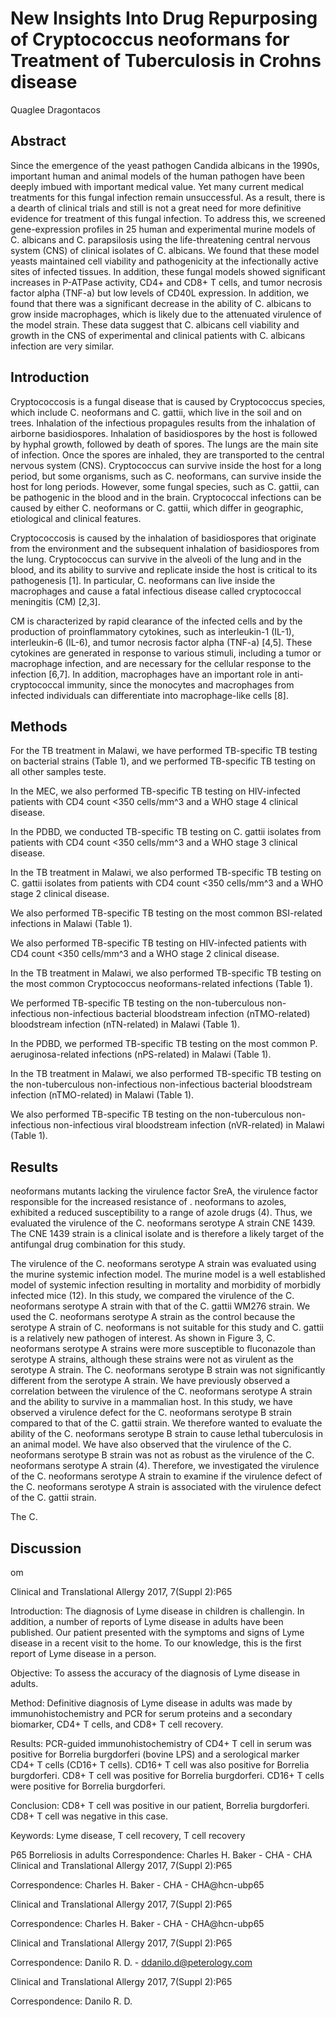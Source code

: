 # New Insights Into Drug Repurposing of Cryptococcus neoformans for Treatment of Tuberculosis in Crohns disease
Quaglee Dragontacos


## Abstract
Since the emergence of the yeast pathogen Candida albicans in the 1990s, important human and animal models of the human pathogen have been deeply imbued with important medical value. Yet many current medical treatments for this fungal infection remain unsuccessful. As a result, there is a dearth of clinical trials and still is not a great need for more definitive evidence for treatment of this fungal infection. To address this, we screened gene-expression profiles in 25 human and experimental murine models of C. albicans and C. parapsilosis using the life-threatening central nervous system (CNS) of clinical isolates of C. albicans. We found that these model yeasts maintained cell viability and pathogenicity at the infectionally active sites of infected tissues. In addition, these fungal models showed significant increases in P-ATPase activity, CD4+ and CD8+ T cells, and tumor necrosis factor alpha (TNF-a) but low levels of CD40L expression. In addition, we found that there was a significant decrease in the ability of C. albicans to grow inside macrophages, which is likely due to the attenuated virulence of the model strain. These data suggest that C. albicans cell viability and growth in the CNS of experimental and clinical patients with C. albicans infection are very similar.


## Introduction
Cryptococcosis is a fungal disease that is caused by Cryptococcus species, which include C. neoformans and C. gattii, which live in the soil and on trees. Inhalation of the infectious propagules results from the inhalation of airborne basidiospores. Inhalation of basidiospores by the host is followed by hyphal growth, followed by death of spores. The lungs are the main site of infection. Once the spores are inhaled, they are transported to the central nervous system (CNS). Cryptococcus can survive inside the host for a long period, but some organisms, such as C. neoformans, can survive inside the host for long periods. However, some fungal species, such as C. gattii, can be pathogenic in the blood and in the brain. Cryptococcal infections can be caused by either C. neoformans or C. gattii, which differ in geographic, etiological and clinical features.

Cryptococcosis is caused by the inhalation of basidiospores that originate from the environment and the subsequent inhalation of basidiospores from the lung. Cryptococcus can survive in the alveoli of the lung and in the blood, and its ability to survive and replicate inside the host is critical to its pathogenesis [1]. In particular, C. neoformans can live inside the macrophages and cause a fatal infectious disease called cryptococcal meningitis (CM) [2,3].

CM is characterized by rapid clearance of the infected cells and by the production of proinflammatory cytokines, such as interleukin-1 (IL-1), interleukin-6 (IL-6), and tumor necrosis factor alpha (TNF-a) [4,5]. These cytokines are generated in response to various stimuli, including a tumor or macrophage infection, and are necessary for the cellular response to the infection [6,7]. In addition, macrophages have an important role in anti-cryptococcal immunity, since the monocytes and macrophages from infected individuals can differentiate into macrophage-like cells [8].


## Methods

For the TB treatment in Malawi, we have performed TB-specific TB testing on bacterial strains (Table 1), and we performed TB-specific TB testing on all other samples teste.

In the MEC, we also performed TB-specific TB testing on HIV-infected patients with CD4 count <350 cells/mm^3 and a WHO stage 4 clinical disease.

In the PDBD, we conducted TB-specific TB testing on C. gattii isolates from patients with CD4 count <350 cells/mm^3 and a WHO stage 3 clinical disease.

In the TB treatment in Malawi, we also performed TB-specific TB testing on C. gattii isolates from patients with CD4 count <350 cells/mm^3 and a WHO stage 2 clinical disease.

We also performed TB-specific TB testing on the most common BSI-related infections in Malawi (Table 1).

We also performed TB-specific TB testing on HIV-infected patients with CD4 count <350 cells/mm^3 and a WHO stage 2 clinical disease.

In the TB treatment in Malawi, we also performed TB-specific TB testing on the most common Cryptococcus neoformans-related infections (Table 1).

We performed TB-specific TB testing on the non-tuberculous non-infectious non-infectious bacterial bloodstream infection (nTMO-related) bloodstream infection (nTN-related) in Malawi (Table 1).

In the PDBD, we performed TB-specific TB testing on the most common P. aeruginosa-related infections (nPS-related) in Malawi (Table 1).

In the TB treatment in Malawi, we also performed TB-specific TB testing on the non-tuberculous non-infectious non-infectious bacterial bloodstream infection (nTMO-related) in Malawi (Table 1).

We also performed TB-specific TB testing on the non-tuberculous non-infectious non-infectious viral bloodstream infection (nVR-related) in Malawi (Table 1).


## Results
neoformans mutants lacking the virulence factor SreA, the virulence factor responsible for the increased resistance of . neoformans to azoles, exhibited a reduced susceptibility to a range of azole drugs (4). Thus, we evaluated the virulence of the C. neoformans serotype A strain CNE 1439. The CNE 1439 strain is a clinical isolate and is therefore a likely target of the antifungal drug combination for this study.

The virulence of the C. neoformans serotype A strain was evaluated using the murine systemic infection model. The murine model is a well established model of systemic infection resulting in mortality and morbidity of morbidly infected mice (12). In this study, we compared the virulence of the C. neoformans serotype A strain with that of the C. gattii WM276 strain. We used the C. neoformans serotype A strain as the control because the serotype A strain of C. neoformans is not suitable for this study and C. gattii is a relatively new pathogen of interest. As shown in Figure 3, C. neoformans serotype A strains were more susceptible to fluconazole than serotype A strains, although these strains were not as virulent as the serotype A strain. The C. neoformans serotype B strain was not significantly different from the serotype A strain. We have previously observed a correlation between the virulence of the C. neoformans serotype A strain and the ability to survive in a mammalian host. In this study, we have observed a virulence defect for the C. neoformans serotype B strain compared to that of the C. gattii strain. We therefore wanted to evaluate the ability of the C. neoformans serotype B strain to cause lethal tuberculosis in an animal model. We have also observed that the virulence of the C. neoformans serotype B strain was not as robust as the virulence of the C. neoformans serotype A strain (4). Therefore, we investigated the virulence of the C. neoformans serotype A strain to examine if the virulence defect of the C. neoformans serotype A strain is associated with the virulence defect of the C. gattii strain.

The C.


## Discussion
om

Clinical and Translational Allergy 2017, 7(Suppl 2):P65

Introduction: The diagnosis of Lyme disease in children is challengin. In addition, a number of reports of Lyme disease in adults have been published. Our patient presented with the symptoms and signs of Lyme disease in a recent visit to the home. To our knowledge, this is the first report of Lyme disease in a person.

Objective: To assess the accuracy of the diagnosis of Lyme disease in adults.

Method: Definitive diagnosis of Lyme disease in adults was made by immunohistochemistry and PCR for serum proteins and a secondary biomarker, CD4+ T cells, and CD8+ T cell recovery.

Results: PCR-guided immunohistochemistry of CD4+ T cell in serum was positive for Borrelia burgdorferi (bovine LPS) and a serological marker CD4+ T cells (CD16+ T cells). CD16+ T cell was also positive for Borrelia burgdorferi. CD8+ T cell was positive for Borrelia burgdorferi. CD16+ T cells were positive for Borrelia burgdorferi.

Conclusion: CD8+ T cell was positive in our patient, Borrelia burgdorferi. CD8+ T cell was negative in this case.

Keywords: Lyme disease, T cell recovery, T cell recovery

P65 Borreliosis in adults
Correspondence: Charles H. Baker - CHA - CHA
Clinical and Translational Allergy 2017, 7(Suppl 2):P65

Correspondence: Charles H. Baker - CHA - CHA@hcn-ubp65

Clinical and Translational Allergy 2017, 7(Suppl 2):P65

Correspondence: Charles H. Baker - CHA - CHA@hcn-ubp65

Clinical and Translational Allergy 2017, 7(Suppl 2):P65

Correspondence: Danilo R. D. - ddanilo.d@peterology.com

Clinical and Translational Allergy 2017, 7(Suppl 2):P65

Correspondence: Danilo R. D.
